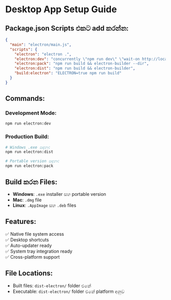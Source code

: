 # Desktop App Setup Guide

## Package.json Scripts එකට add කරන්න:

```json
{
  "main": "electron/main.js",
  "scripts": {
    "electron": "electron .",
    "electron:dev": "concurrently \"npm run dev\" \"wait-on http://localhost:8080 && electron .\"",
    "electron:pack": "npm run build && electron-builder --dir",
    "electron:dist": "npm run build && electron-builder",
    "build:electron": "ELECTRON=true npm run build"
  }
}
```

## Commands:

### Development Mode:
```bash
npm run electron:dev
```

### Production Build:
```bash
# Windows .exe සඳහා:
npm run electron:dist

# Portable version සඳහා:
npm run electron:pack
```

## Build කරන Files:
- **Windows**: `.exe` installer සහ portable version
- **Mac**: `.dmg` file
- **Linux**: `.AppImage` සහ `.deb` files

## Features:
✅ Native file system access  
✅ Desktop shortcuts  
✅ Auto-updater ready  
✅ System tray integration ready  
✅ Cross-platform support  

## File Locations:
- Built files: `dist-electron/` folder එකේ
- Executable: `dist-electron/` folder එකේ platform අනුව